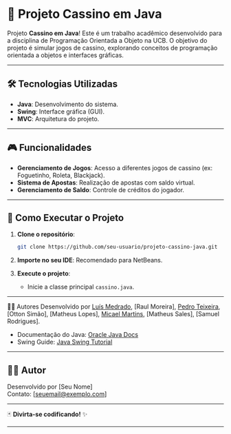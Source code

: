 # 🎲 Projeto Cassino em Java

Projeto **Cassino em Java**! Este é um trabalho acadêmico desenvolvido para a disciplina de Programação Orientada a Objeto na UCB. O objetivo do projeto é simular jogos de cassino, explorando conceitos de programação orientada a objetos e interfaces gráficas.

---

## 🛠️ Tecnologias Utilizadas

- **Java**: Desenvolvimento do sistema.
- **Swing**: Interface gráfica (GUI).
- **MVC**: Arquitetura do projeto.

---

## 🎮 Funcionalidades

- **Gerenciamento de Jogos**: Acesso a diferentes jogos de cassino (ex: Foguetinho, Roleta, Blackjack).
- **Sistema de Apostas**: Realização de apostas com saldo virtual.
- **Gerenciamento de Saldo**: Controle de créditos do jogador.

---

## 🚀 Como Executar o Projeto

1. **Clone o repositório**:
   ```bash
   git clone https://github.com/seu-usuario/projeto-cassino-java.git
   ```

2. **Importe no seu IDE**: Recomendado para NetBeans.

3. **Execute o projeto**:
   - Inicie a classe principal `cassino.java`.

---

👨‍💻 Autores
Desenvolvido por [Luís Medrado](https://github.com/LuisMedrado/), [Raul Moreira], [Pedro Teixeira](https://github.com/PedroRodriguesTeixeira), [Otton Simão], [Matheus Lopes], [Micael Martins](https://github.com/Micael-Martins), [Matheus Sales], [Samuel Rodrigues]. 




- Documentação do Java: [Oracle Java Docs](https://docs.oracle.com/javase/8/docs/)
- Swing Guide: [Java Swing Tutorial](https://www.javatpoint.com/java-swing)

---

## 👨‍💻 Autor

Desenvolvido por [Seu Nome]  
Contato: [seuemail@exemplo.com]  

---

🃏 **Divirta-se codificando!** ✨

---
